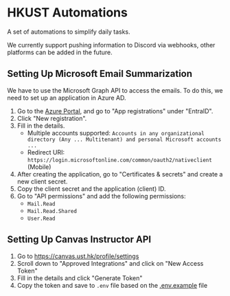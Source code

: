 # HKUST Automations

A set of automations to simplify daily tasks.

We currently support pushing information to Discord via webhooks, other platforms can be added in the future.

## Setting Up Microsoft Email Summarization

We have to use the Microsoft Graph API to access the emails. To do this, we need to set up an application in Azure AD.

1. Go to the [Azure Portal](https://portal.azure.com/), and go to "App registrations" under "EntraID".
2. Click "New registration".
3. Fill in the details.
    - Multiple accounts supported: `Accounts in any organizational directory (Any ... Multitenant) and personal Microsoft accounts ...`
    - Redirect URI: `https://login.microsoftonline.com/common/oauth2/nativeclient` (Mobile)
4. After creating the application, go to "Certificates & secrets" and create a new client secret.
5. Copy the client secret and the application (client) ID.
6. Go to "API permissions" and add the following permissions:
    - `Mail.Read`
    - `Mail.Read.Shared`
    - `User.Read` 

## Setting Up Canvas Instructor API

1. Go to <https://canvas.ust.hk/profile/settings>
2. Scroll down to "Approved Integrations" and click on "New Access Token"
3. Fill in the details and click "Generate Token"
4. Copy the token and save to `.env` file based on the [.env.example](.env.example) file
